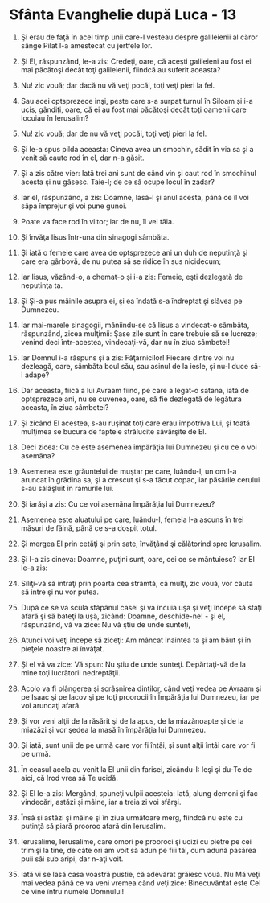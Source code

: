 # Sf&#226;nta Evanghelie dup&#259; Luca - 13

1. Şi erau de faţă în acel timp unii care-I vesteau despre galileienii al căror sânge Pilat l-a amestecat cu jertfele lor. 

2. Şi El, răspunzând, le-a zis: Credeţi, oare, că aceşti galileieni au fost ei mai  păcătoşi decât toţi galileienii, fiindcă au suferit aceasta? 

3. Nu! zic vouă; dar dacă nu vă veţi pocăi, toţi veţi pieri la fel. 

4. Sau acei optsprezece inşi, peste care s-a surpat turnul în Siloam şi i-a ucis, gândiţi, oare, că ei au fost mai păcătoşi decât toţi oamenii care locuiau în Ierusalim? 

5. Nu! zic vouă; dar de nu vă veţi pocăi, toţi veţi pieri la fel. 

6. Şi le-a spus pilda aceasta: Cineva avea un smochin, sădit în via sa şi a venit să caute rod în el, dar n-a găsit. 

7. Şi a zis către vier: Iată trei ani sunt de când vin şi caut rod în smochinul acesta şi nu găsesc. Taie-l; de ce să ocupe locul în zadar? 

8. Iar el, răspunzând, a zis: Doamne, lasă-l şi anul acesta, până ce îl voi săpa împrejur şi voi pune gunoi. 

9. Poate va face rod în viitor; iar de nu, îl vei tăia. 

10. Şi învăţa Iisus într-una din sinagogi sâmbăta. 

11. Şi iată o femeie care avea de optsprezece ani un duh de neputinţă şi care era gârbovă, de nu putea să se ridice în sus nicidecum; 

12. Iar Iisus, văzând-o, a chemat-o şi i-a zis: Femeie, eşti dezlegată de neputinţa ta. 

13. Şi Şi-a pus mâinile asupra ei, şi ea îndată s-a îndreptat şi slăvea pe Dumnezeu. 

14. Iar mai-marele sinagogii, mâniindu-se că Iisus a vindecat-o sâmbăta, răspunzând, zicea mulţimii: Şase zile sunt în care trebuie să se lucreze; venind deci într-acestea, vindecaţi-vă, dar nu în ziua sâmbetei! 

15. Iar Domnul i-a răspuns şi a zis: Făţarnicilor! Fiecare dintre voi nu dezleagă, oare, sâmbăta boul său, sau asinul de la iesle, şi nu-l duce să-l adape? 

16. Dar aceasta, fiică a lui Avraam fiind, pe care a legat-o satana, iată de optsprezece ani, nu se cuvenea, oare, să fie dezlegată de legătura aceasta, în ziua sâmbetei? 

17. Şi zicând El acestea, s-au ruşinat toţi care erau împotriva Lui, şi toată mulţimea se bucura de faptele strălucite săvârşite de El. 

18. Deci zicea: Cu ce este asemenea împărăţia lui Dumnezeu şi cu ce o voi asemăna? 

19. Asemenea este grăuntelui de muştar pe care, luându-l, un om l-a aruncat în grădina sa, şi a crescut şi s-a făcut copac, iar păsările cerului s-au sălăşluit în ramurile lui. 

20. Şi iarăşi a zis: Cu ce voi asemăna împărăţia lui Dumnezeu? 

21. Asemenea este aluatului pe care, luându-l, femeia l-a ascuns în trei măsuri de făină, până ce s-a dospit totul. 

22. Şi mergea El prin cetăţi şi prin sate, învăţând şi călătorind spre Ierusalim. 

23. Şi I-a zis cineva: Doamne, puţini sunt, oare, cei ce se mântuiesc? Iar El le-a zis: 

24. Siliţi-vă să intraţi prin poarta cea strâmtă, că mulţi, zic vouă, vor căuta să intre şi nu vor putea. 

25. După ce se va scula stăpânul casei şi va încuia uşa şi veţi începe să staţi afară şi să bateţi la uşă, zicând: Doamne, deschide-ne! - şi el, răspunzând, vă va zice: Nu vă ştiu de unde sunteţi, 

26. Atunci voi veţi începe să ziceţi: Am mâncat înaintea ta şi am băut şi în pieţele noastre ai învăţat. 

27. Şi el vă va zice: Vă spun: Nu ştiu de unde sunteţi. Depărtaţi-vă de la mine toţi lucrătorii nedreptăţii. 

28. Acolo va fi plângerea şi scrâşnirea dinţilor, când veţi vedea pe Avraam şi pe Isaac şi pe Iacov şi pe toţi proorocii în Împărăţia lui Dumnezeu, iar pe voi aruncaţi afară. 

29. Şi vor veni alţii de la răsărit şi de la apus, de la miazănoapte şi de la miazăzi şi vor şedea la masă în împărăţia lui Dumnezeu. 

30. Şi iată, sunt unii de pe urmă care vor fi întâi, şi sunt alţii întâi care vor fi pe urmă. 

31. În ceasul acela au venit la El unii din farisei, zicându-I: Ieşi şi du-Te de aici, că Irod vrea să Te ucidă. 

32. Şi El le-a zis: Mergând, spuneţi vulpii acesteia: Iată, alung demoni şi fac vindecări, astăzi şi mâine, iar a treia zi voi sfârşi. 

33. Însă şi astăzi şi mâine şi în ziua următoare merg, fiindcă nu este cu putinţă să piară prooroc afară din Ierusalim. 

34. Ierusalime, Ierusalime, care omori pe prooroci şi ucizi cu pietre pe cei trimişi la tine, de câte ori am voit să adun pe fiii tăi, cum adună pasărea puii săi sub aripi, dar n-aţi voit. 

35. Iată vi se lasă casa voastră pustie, că adevărat grăiesc vouă. Nu Mă veţi mai vedea până ce va veni vremea când veţi zice: Binecuvântat este Cel ce vine întru numele Domnului! 

